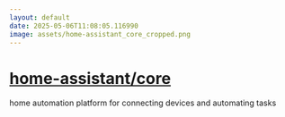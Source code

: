 ```yaml
---
layout: default
date: 2025-05-06T11:08:05.116990
image: assets/home-assistant_core_cropped.png
---
```


# [home-assistant/core](https://github.com/home-assistant/core)

home automation platform for connecting devices and automating tasks
